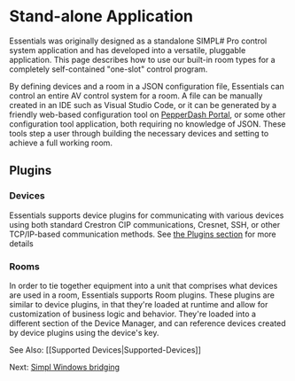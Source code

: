 # Stand-alone Application

Essentials was originally designed as a standalone SIMPL# Pro control system application and has developed into a versatile, pluggable application. This page describes how to use our built-in room types for a completely self-contained "one-slot" control program.

By defining devices and a room in a JSON configuration file, Essentials can control an entire AV control system for a room. A file can be manually created in an IDE such as Visual Studio Code, or it can be generated by a friendly web-based configuration tool on [PepperDash Portal](http://pepperdash.com/products/), or some other configuration tool application, both requiring no knowledge of JSON.  These tools step a user through building the necessary devices and setting to achieve a full working room.

## Plugins

### Devices

Essentials supports device plugins for communicating with various devices using both standard Crestron CIP communications, Cresnet, SSH, or other TCP/IP-based communication methods. See [the Plugins section](~/docs/Plugins.md) for more details

### Rooms

In order to tie together equipment into a unit that comprises what devices are used in a room, Essentials supports Room plugins. These plugins are similar to device plugins, in that they're loaded at runtime and allow for customization of business logic and behavior. They're loaded into a different section of the Device Manager, and can reference devices created by device plugins using the device's key.

See Also: [[Supported Devices|Supported-Devices]]

Next: [Simpl Windows bridging](~/docs/SIMPL-Bridging-Updated.md)
